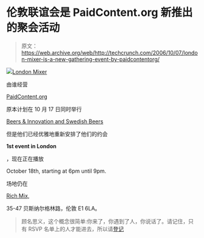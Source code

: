 # 伦敦联谊会是 PaidContent.org  新推出的聚会活动

> 原文：<https://web.archive.org/web/http://techcrunch.com/2006/10/07/london-mixer-is-a-new-gathering-event-by-paidcontentorg/>

[![](img/b8b52db652b3a6f24992f64b77762e4d.png)London Mixer](https://web.archive.org/web/20150910025159/http://www.moconews.net/london-mixer-on-oct-17th-venue-rich-mix.html)

由谁经营

[PaidContent.org](https://web.archive.org/web/20150910025159/http://www.paidcontent.org/)

原本计划在 10 月 17 日同时举行

[Beers & Innovation and Swedish Beers](https://web.archive.org/web/20150910025159/http://uk.techcrunch.com/2006/10/01/swedish-beers-innovation-clash/)

但是他们已经优雅地重新安排了他们的约会

**1st event in London**

，现在正在播放

October 18th, starting at 6pm until 9pm.

场地仍在

[Rich Mix,](https://web.archive.org/web/20150910025159/http://www.richmix.org.uk/)

35-47 贝斯纳尔格林路，伦敦 E1 6LA。

> 顾名思义，这个概念很简单:你来了，你遇到了人，你说话了。请记住，只有 RSVP 名单上的人才能进去，所以请[登记](https://web.archive.org/web/20150910025159/http://www.contentnext.com/ldnmixer/)